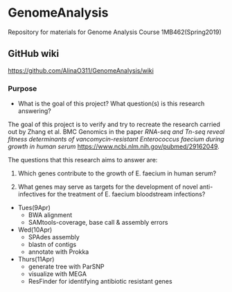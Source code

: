 # GenomeAnalysis
Repository for materials for Genome Analysis Course 1MB462(Spring2019)

## GitHub wiki

https://github.com/AlinaO311/GenomeAnalysis/wiki

### Purpose
* What is the goal of this project? What question(s) is this research answering?

The goal of this project is to verify and try to recreate the research carried out by Zhang et al. BMC Genomics in the paper *RNA-seq and Tn-seq reveal fitness determinants of vancomycin-resistant Enterococcus faecium during growth in human serum* https://www.ncbi.nlm.nih.gov/pubmed/29162049.

The questions that this research aims to answer are:
1. Which genes contribute to the growth of E. faecium in human serum?

2. What genes may serve as targets for the development of novel anti-infectives for the treatment of E. faecium bloodstream infections?


  * Tues(9Apr)
     * BWA alignment
     * SAMtools-coverage, base call & assembly errors
  * Wed(10Apr)
     * SPAdes assembly
     * blastn of contigs
     * annotate with Prokka
  * Thurs(11Apr)
     * generate tree with ParSNP
     * visualize with MEGA
     * ResFinder for identifying antibiotic resistant genes
